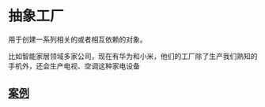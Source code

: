 # 抽象工厂

用于创建一系列相关的或者相互依赖的对象。


比如智能家居领域多家公司，现在有华为和小米，他们的工厂除了生产我们熟知的手机外，还会生产电视、空调这种家电设备


## [案例](chapter09_design_pattern/01_construction/01_factory/03_abstract_factory/abstract_factory_test.go)